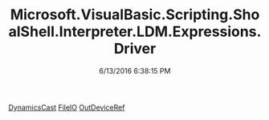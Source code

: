 ﻿---
title: Microsoft.VisualBasic.Scripting.ShoalShell.Interpreter.LDM.Expressions.Driver
date: 6/13/2016 6:38:15 PM
---

[DynamicsCast](T-Microsoft.VisualBasic.Scripting.ShoalShell.Interpreter.LDM.Expressions.Driver.DynamicsCast.html)
[FileIO](T-Microsoft.VisualBasic.Scripting.ShoalShell.Interpreter.LDM.Expressions.Driver.FileIO.html)
[OutDeviceRef](T-Microsoft.VisualBasic.Scripting.ShoalShell.Interpreter.LDM.Expressions.Driver.OutDeviceRef.html)
